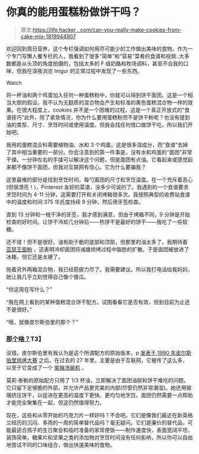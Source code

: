 # 你真的能用蛋糕粉做饼干吗？

> 原文:[https://life hacker . com/can-you-really-make-cookies-from-cake-mix-1819944907](https://lifehacker.com/can-you-really-make-cookies-from-cake-mix-1819944907)

欢迎回到周日营养，这个专栏强调如何用尽可能少的工作做出美味的食物。作为一个专门写懒人餐专栏的人，我看到了很多“简单”和“容易”菜肴的食谱和视频..大多数都是从头顶的角度拍摄的，包括太多的 F 级奶酪和牧场调料，甚至不合我的口味，但我在深夜浏览 Imgur 的正常过程中发现了一些东西。

Watch

将一杯油和两个鸡蛋加入任何一种蛋糕粉中，你就可以得到饼干面团。这是一个相当大胆的假设。我不认为无麸质的混合物会产生和标准的黄色蛋糕混合物一样的效果。在很大程度上，cookies 并不是一个困难的过程，这是一个真正开放式的“食谱技巧”此外，除了紧急情况，你为什么要用蛋糕粉而不是饼干粉呢？也没有提到油的类型、尺寸、烹饪时间或使用温度。但我会找任何借口做饼干吃，所以我们开始吧。

我用的蛋糕混合料需要植物油、水和 3 个鸡蛋。这是很多湿成分，而“食谱”去掉了其中相当重要的一部分。你会注意到的第一件事是，没有水和鸡蛋的“面团”非常干燥。一分钟左右的手揉可以解决这个问题，但是面团有点油。它看起来或感觉起来都不像饼干面团，但我对互联网有信心。它为什么要骗我？

这里最难的部分是找到烹饪时间，每勺面团的尺寸和烹饪温度。在一个充斥着恶心(但很漂亮！)，Pinterest 友好的菜谱，没多少可说的了。我遇到的一个食谱要求烹饪时间为 4-11 分钟，这需要打开和关闭烤箱很多次。我按照典型的收费站食谱中的温度和时间:375 华氏度持续 9 分钟，然后用牙签检查。

直到 13 分钟和一根干净的牙签，我才感到满意，但由于烤箱不同，9 分钟是开始检查的好时间。让饼干冷却几分钟后——热饼干是最好的饼干——我吃了一些软糖。

还不错！但不是很好。油有助于脆的底部和顶部，但那里的油太多了。我期待着 [亚瑟王面粉](https://blog.kingarthurflour.com/2015/05/17/chilling-cookie-dough/) ，这表明冷却面团将减缓烘烤过程中脂肪的扩散。于是面团被放进了冰箱，但它还是太硬了。

拖着另外两箱混合物，我已经筋疲力尽了。我需要建议。所以我打电话给我妈妈，她让我几乎立刻觉得自己像个傻瓜。

“你这周在写什么？”

“我在网上看到的某种蛋糕混合饼干配方。试图看看它是否有效，但到目前为止还不是很好。”

“哦，就像皮尔斯伯里的那个？”

### [那个啥？](https://i.imgur.com/Qn7oYmr.gif)T3】

没错。皮尔斯伯里有我认为是这个所谓配方的原始版本，p [发表于 1990 年皮尔斯伯里烘烤大赛](https://www.pillsbury.com/recipes/funfetti-cookies/3bd6c62e-7f45-46e9-8067-e72cf500c45c) 之后。在过去的 27 年里，主要是由于互联网，它被传了这么多，以至于它变成了一个 [紫猴洗碗机](https://www.urbandictionary.com/define.php?term=purple%20monkey%20dishwasher) 。

莫莉·泰勒的原始配方只用了 1/3 杯油，立即解决了面团油腻和饼干难吃的问题。它只留下足够脆的外部，并允许产品更完美的内部(尽管仍然非常潮湿)。她还用玻璃挤压饼干，以促进在更高的温度下更快、更均匀地烹饪。面团仍然需要一点帮助才能完全聚集在一起，但这仍然值得努力。

现在，这些和从零开始的巧克力片一样好吗？不会吧。它们是像我们最近在新英格兰经历的沉闷、多雨的一周的简单替代品吗？毫无疑问。它们是廉价的替代品，可能最适合孩子的生日聚会和临时准备的家常便饭——制作速度快，表面宽阔平坦，装饰简单。糖果片和坚果之类的添加物对烹饪时间没有任何影响，所以你可以自由地尝试不同的口味组合，做出快速美味的食物。